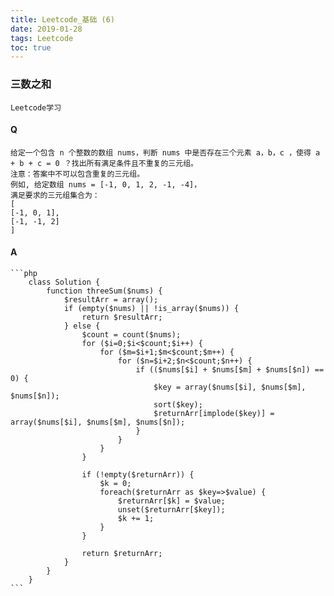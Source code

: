 ```yaml
---
title: Leetcode_基础 (6)
date: 2019-01-28
tags: Leetcode
toc: true
---
```


### 三数之和
    Leetcode学习

<!-- more -->

#### Q
    给定一个包含 n 个整数的数组 nums，判断 nums 中是否存在三个元素 a，b，c ，使得 a + b + c = 0 ？找出所有满足条件且不重复的三元组。
    注意：答案中不可以包含重复的三元组。
    例如, 给定数组 nums = [-1, 0, 1, 2, -1, -4]，
    满足要求的三元组集合为：
    [
    [-1, 0, 1],
    [-1, -1, 2]
    ]

#### A
    ```php
        class Solution {
            function threeSum($nums) {
                $resultArr = array();
                if (empty($nums) || !is_array($nums)) {
                    return $resultArr;
                } else {
                    $count = count($nums);
                    for ($i=0;$i<$count;$i++) {
                        for ($m=$i+1;$m<$count;$m++) {
                            for ($n=$i+2;$n<$count;$n++) {
                                if (($nums[$i] + $nums[$m] + $nums[$n]) == 0) {
                                    $key = array($nums[$i], $nums[$m], $nums[$n]);
                                    sort($key);
                                    $returnArr[implode($key)] = array($nums[$i], $nums[$m], $nums[$n]);
                                }
                            }
                        }
                    }
                    
                    if (!empty($returnArr)) {
                        $k = 0;
                        foreach($returnArr as $key=>$value) {
                            $returnArr[$k] = $value;
                            unset($returnArr[$key]);
                            $k += 1;
                        }
                    }
                    
                    return $returnArr;
                }
            }
        }
    ```
